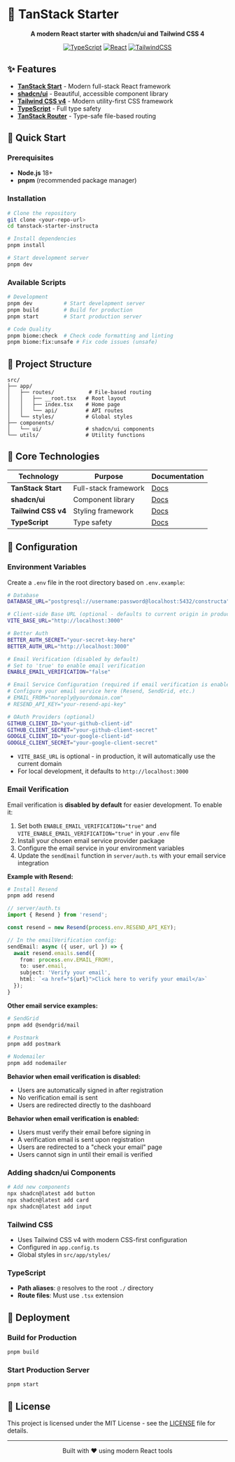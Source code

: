 # 🚀 TanStack Starter

<div align="center">
  <p><strong>A modern React starter with shadcn/ui and Tailwind CSS 4</strong></p>
  
  [![TypeScript](https://img.shields.io/badge/TypeScript-007ACC?style=for-the-badge&logo=typescript&logoColor=white)](https://typescriptlang.org/)
  [![React](https://img.shields.io/badge/React-20232A?style=for-the-badge&logo=react&logoColor=61DAFB)](https://reactjs.org/)
  [![TailwindCSS](https://img.shields.io/badge/Tailwind_CSS-38B2AC?style=for-the-badge&logo=tailwind-css&logoColor=white)](https://tailwindcss.com/)
</div>

## ✨ Features

- **[TanStack Start](https://tanstack.com/start)** - Modern full-stack React framework
- **[shadcn/ui](https://ui.shadcn.com/)** - Beautiful, accessible component library
- **[Tailwind CSS v4](https://tailwindcss.com/)** - Modern utility-first CSS framework
- **[TypeScript](https://typescriptlang.org/)** - Full type safety
- **[TanStack Router](https://tanstack.com/router)** - Type-safe file-based routing

## 🚀 Quick Start

### Prerequisites
- **Node.js** 18+ 
- **pnpm** (recommended package manager)

### Installation

```bash
# Clone the repository
git clone <your-repo-url>
cd tanstack-starter-instructa

# Install dependencies
pnpm install

# Start development server
pnpm dev
```

### Available Scripts

```bash
# Development
pnpm dev          # Start development server
pnpm build        # Build for production
pnpm start        # Start production server

# Code Quality
pnpm biome:check  # Check code formatting and linting
pnpm biome:fix:unsafe # Fix code issues (unsafe)
```

## 📁 Project Structure

```
src/
├── app/
│   ├── routes/           # File-based routing
│   │   ├── __root.tsx   # Root layout
│   │   ├── index.tsx    # Home page
│   │   └── api/         # API routes
│   └── styles/          # Global styles
├── components/
│   └── ui/              # shadcn/ui components
└── utils/               # Utility functions
```

## 🎯 Core Technologies

| Technology | Purpose | Documentation |
|------------|---------|---------------|
| **TanStack Start** | Full-stack framework | [Docs](https://tanstack.com/start) |
| **shadcn/ui** | Component library | [Docs](https://ui.shadcn.com/) |
| **Tailwind CSS v4** | Styling framework | [Docs](https://tailwindcss.com/) |
| **TypeScript** | Type safety | [Docs](https://typescriptlang.org/) |

## 🔧 Configuration

### Environment Variables

Create a `.env` file in the root directory based on `.env.example`:

```bash
# Database
DATABASE_URL="postgresql://username:password@localhost:5432/constructa"

# Client-side Base URL (optional - defaults to current origin in production)
VITE_BASE_URL="http://localhost:3000"

# Better Auth
BETTER_AUTH_SECRET="your-secret-key-here"
BETTER_AUTH_URL="http://localhost:3000"

# Email Verification (disabled by default)
# Set to 'true' to enable email verification
ENABLE_EMAIL_VERIFICATION="false"

# Email Service Configuration (required if email verification is enabled)
# Configure your email service here (Resend, SendGrid, etc.)
# EMAIL_FROM="noreply@yourdomain.com"
# RESEND_API_KEY="your-resend-api-key"

# OAuth Providers (optional)
GITHUB_CLIENT_ID="your-github-client-id"
GITHUB_CLIENT_SECRET="your-github-client-secret"
GOOGLE_CLIENT_ID="your-google-client-id"
GOOGLE_CLIENT_SECRET="your-google-client-secret"
```

- `VITE_BASE_URL` is optional - in production, it will automatically use the current domain
- For local development, it defaults to `http://localhost:3000`

### Email Verification

Email verification is **disabled by default** for easier development. To enable it:

1. Set both `ENABLE_EMAIL_VERIFICATION="true"` and `VITE_ENABLE_EMAIL_VERIFICATION="true"` in your `.env` file
2. Install your chosen email service provider package
3. Configure the email service in your environment variables
4. Update the `sendEmail` function in `server/auth.ts` with your email service integration

**Example with Resend:**

```bash
# Install Resend
pnpm add resend
```

```typescript
// server/auth.ts
import { Resend } from 'resend';

const resend = new Resend(process.env.RESEND_API_KEY);

// In the emailVerification config:
sendEmail: async ({ user, url }) => {
  await resend.emails.send({
    from: process.env.EMAIL_FROM!,
    to: user.email,
    subject: 'Verify your email',
    html: `<a href="${url}">Click here to verify your email</a>`
  });
}
```

**Other email service examples:**

```bash
# SendGrid
pnpm add @sendgrid/mail

# Postmark
pnpm add postmark

# Nodemailer
pnpm add nodemailer
```

**Behavior when email verification is disabled:**
- Users are automatically signed in after registration
- No verification email is sent
- Users are redirected directly to the dashboard

**Behavior when email verification is enabled:**
- Users must verify their email before signing in
- A verification email is sent upon registration
- Users are redirected to a "check your email" page
- Users cannot sign in until their email is verified

### Adding shadcn/ui Components
```bash
# Add new components
npx shadcn@latest add button
npx shadcn@latest add card
npx shadcn@latest add input
```

### Tailwind CSS
- Uses Tailwind CSS v4 with modern CSS-first configuration
- Configured in `app.config.ts`
- Global styles in `src/app/styles/`

### TypeScript
- **Path aliases**: `@` resolves to the root `./` directory
- **Route files**: Must use `.tsx` extension

## 🚀 Deployment

### Build for Production
```bash
pnpm build
```

### Start Production Server
```bash
pnpm start
```

## 📄 License

This project is licensed under the MIT License - see the [LICENSE](LICENSE) file for details.

---

<div align="center">
  <p>Built with ❤️ using modern React tools</p>
</div>


